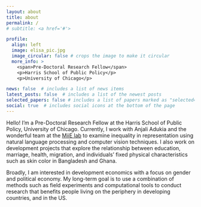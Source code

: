 ```yaml
---
layout: about
title: about
permalink: /
# subtitle: <a href='#'>

profile:
  align: left
  image: elisa_pic.jpg
  image_circular: false # crops the image to make it circular
  more_info: >
    <span>Pre-Doctoral Research Fellow</span>
    <p>Harris School of Public Policy</p>
    <p>University of Chicago</p>

news: false  # includes a list of news items
latest_posts: false  # includes a list of the newest posts
selected_papers: false # includes a list of papers marked as "selected={true}"
social: true  # includes social icons at the bottom of the page
---
```


H﻿ello! I’m a Pre-Doctoral Research Fellow at the Harris School of Public Policy, University of Chicago. Currently, I work with Anjali Adukia and the wonderful team at the [MiiE lab](https://voices.uchicago.edu/miielab/) to examine inequality in representation using natural language processing and computer vision techniques. I also work on development projects that explore the relationship between education, marriage, health, migration, and individuals’ fixed physical characteristics such as skin color in Bangladesh and Ghana. 

Broadly, I am interested in development economics with a focus on gender and political economy. My long-term goal is to use a combination of methods such as field experiments and computational tools to conduct research that benefits people living on the periphery in developing countries, and in the US. 
